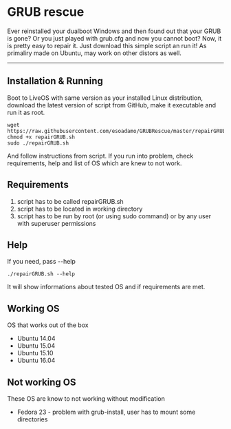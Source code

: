 GRUB rescue
===================


Ever reinstalled your dualboot Windows and then found out that your GRUB is gone? Or you just played with grub.cfg and now you cannot boot? Now, it is pretty easy to repair it. Just download this simple script an run it! As primaliry made on Ubuntu, may work on other distors as well.

----------
## Installation & Running ##
Boot to LiveOS with same version as your installed Linux distribution, download the latest version of script from GitHub, make it executable and run it as root.

    wget https://raw.githubusercontent.com/esoadamo/GRUBRescue/master/repairGRUB.sh
    chmod +x repairGRUB.sh 
    sudo ./repairGRUB.sh 
And follow instructions from script. If you run into problem, check requirements, help and list of OS which are knew to not work.

## Requirements ##

 1. script has to be called repairGRUB.sh
 2. script has to be located in working directory
 3. script has to be run by root (or using sudo command) or by any user with superuser permissions

## Help ##
If you need, pass --help

    ./repairGRUB.sh --help
It will show informations about tested OS and if requirements are met.
## Working OS ##
OS that works out of the box

 - Ubuntu 14.04
 - Ubuntu 15.04
 - Ubuntu 15.10
 - Ubuntu 16.04

## Not working OS ##
These OS are know to not working without modification

 - Fedora 23 - problem with grub-install, user has to mount some directories
